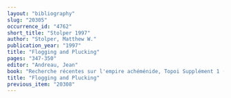 ```yaml
---
layout: "bibliography"
slug: "20305"
occurrence_id: "4762"
short_title: "Stolper 1997"
author: "Stolper, Matthew W."
publication_year: "1997"
title: "Flogging and Plucking"
pages: "347-350"
editor: "Andreau, Jean"
book: "Recherche récentes sur l'empire achéménide, Topoi Supplément 1 (Lyon)"
title: "Flogging and Plucking"
previous_item: "20308"
---
```


